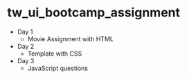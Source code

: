 # tw_ui_bootcamp_assignment

- Day 1
   - Movie Assignment with HTML
- Day 2 
   - Template with CSS
- Day 3
   - JavaScript questions   